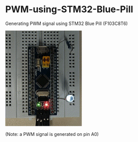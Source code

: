 # PWM-using-STM32-Blue-Pill
Generating PWM signal using STM32 Blue Pill (F103C8T6)

![](https://github.com/haris-mujeeb/PWM-using-STM32-Blue-Pill/blob/main/PWM%20Demo.gif)

(Note: a PWM signal is generated on pin A0)
